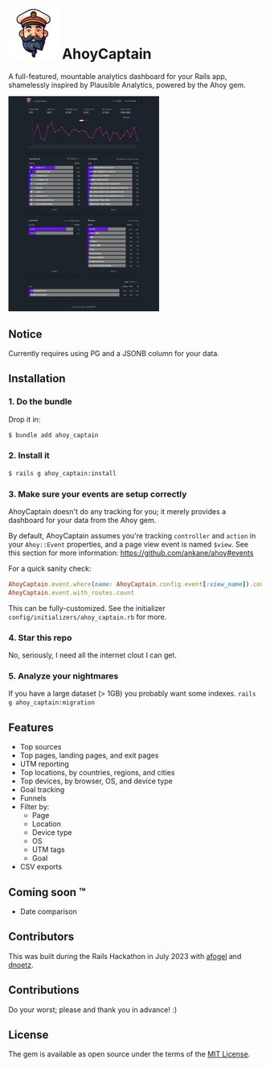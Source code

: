 # <img src="logo.png" style="max-height:100px" /> AhoyCaptain


A full-featured, mountable analytics dashboard for your Rails app, shamelessly inspired by Plausible Analytics, powered by the Ahoy gem.

<a href="https://github.com/joshmn/ahoy_captain/blob/main/ss.png"><img src="ss.png" style="max-width:300px" /></a>
## Notice

Currently requires using PG and a JSONB column for your data.

## Installation

### 1. Do the bundle

Drop it in:

```bash
$ bundle add ahoy_captain
```

### 2. Install it

```bash
$ rails g ahoy_captain:install
```

### 3. Make sure your events are setup correctly

AhoyCaptain doesn't do any tracking for you; it merely provides a dashboard for your data from the Ahoy gem. 

By default, AhoyCaptain assumes you're tracking `controller` and `action` in your `Ahoy::Event` properties, and a page view event is named `$view`. See this section for more information: https://github.com/ankane/ahoy#events

For a quick sanity check:

```ruby
AhoyCaptain.event.where(name: AhoyCaptain.config.event[:view_name]).count
AhoyCaptain.event.with_routes.count
```

This can be fully-customized. See the initializer `config/initializers/ahoy_captain.rb` for more.

### 4. Star this repo

No, seriously, I need all the internet clout I can get.

### 5. Analyze your nightmares

If you have a large dataset (> 1GB) you probably want some indexes. `rails g ahoy_captain:migration`

## Features

* Top sources
* Top pages, landing pages, and exit pages
* UTM reporting
* Top locations, by countries, regions, and cities
* Top devices, by browser, OS, and device type
* Goal tracking
* Funnels
* Filter by:
    * Page
    * Location
    * Device type
    * OS
    * UTM tags
    * Goal
* CSV exports

## Coming soon ™️

* Date comparison

## Contributors

This was built during the Rails Hackathon in July 2023 with [afogel](https://github.com/afogel) and [dnoetz](https://github.com/dnoetz).

## Contributions

Do your worst; please and thank you in advance! :) 

## License

The gem is available as open source under the terms of the [MIT License](https://opensource.org/licenses/MIT).
